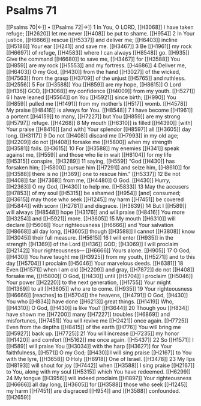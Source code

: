 # Psalms 71
[[Psalms 70|←]] • [[Psalms 72|→]]
1 In You,  O LORD, [[H3068]] I have taken refuge; [[H2620]] let me never [[H408]] be put to shame. [[H954]] 
2 In Your justice, [[H6666]] rescue [[H5337]] and deliver me; [[H6403]] incline [[H5186]] Your ear [[H241]] and save me. [[H3467]] 
3 Be [[H1961]] my rock [[H6697]] of refuge, [[H4583]] where I can always [[H8548]] go. [[H935]] Give the command [[H6680]] to save me, [[H3467]] for [[H3588]] You [[H859]] are my rock [[H5553]] and my fortress. [[H4686]] 
4 Deliver me, [[H6403]] O my God, [[H430]] from the hand [[H3027]] of the wicked, [[H7563]] from the grasp [[H3709]] of the unjust [[H5765]] and ruthless. [[H2556]] 
5 For [[H3588]] You [[H859]] are my hope, [[H8615]] O Lord [[H136]] GOD, [[H3068]] my confidence [[H4009]] from my youth. [[H5271]] 
6 I have leaned [[H5564]] on You [[H5921]] since birth; [[H990]] You [[H859]] pulled me [[H1491]] from my mother’s [[H517]] womb. [[H4578]] My praise [[H8416]] is always for You. [[H8548]] 
7 I have become [[H1961]] a portent [[H4159]] to many, [[H7227]] but You [[H859]] are my strong [[H5797]] refuge. [[H4268]] 
8 My mouth [[H6310]] is filled [[H4390]] [with] Your praise [[H8416]] [and with] Your splendor [[H8597]] all [[H3605]] day long. [[H3117]] 
9 Do not [[H408]] discard me [[H7993]] in my old age; [[H2209]] do not [[H408]] forsake me [[H5800]] when my strength [[H3581]] fails. [[H3615]] 
10 For [[H3588]] my enemies [[H341]] speak against me, [[H559]] and those who lie in wait [[H8104]] for my life [[H5315]] conspire, [[H3289]] 
11 saying, [[H559]] “God [[H430]] has forsaken him; [[H5800]] pursue him [[H7291]] and seize him, [[H8610]] for [[H3588]] there is no [[H369]] one to rescue him.” [[H5337]] 
12 Be not [[H408]] far [[H7368]] from me, [[H4480]] O God. [[H430]] Hurry, [[H2363]] O my God, [[H430]] to help me. [[H5833]] 
13 May the accusers [[H7853]] of my soul [[H5315]] be ashamed [[H954]] [and] consumed; [[H3615]] may those who seek [[H1245]] my harm [[H7451]] be covered [[H5844]] with scorn [[H2781]] and disgrace. [[H3639]] 
14 But I [[H589]] will always [[H8548]] hope [[H3176]] and will praise [[H8416]] You more [[H3254]] and [[H5921]] more. [[H3605]] 
15 My mouth [[H6310]] will declare [[H5608]] Your righteousness [[H6666]] and Your salvation [[H8668]] all day long, [[H3605]] though [[H3588]] I cannot [[H3808]] know [[H3045]] their full measure. [[H5615]] 
16 I will enter [[H935]] in the strength [[H1369]] of the Lord [[H136]] GOD; [[H3069]] I will proclaim [[H2142]] Your righteousness— [[H6666]] Yours alone. [[H905]] 
17 O God, [[H430]] You have taught me [[H3925]] from my youth, [[H5271]] and to this day [[H5704]] I proclaim [[H5046]] Your marvelous deeds. [[H6381]] 
18 Even [[H1571]] when I am old [[H2209]] and gray, [[H7872]] do not [[H408]] forsake me, [[H5800]] O God, [[H430]] until [[H5704]] I proclaim [[H5046]] Your power [[H2220]] to the next generation, [[H1755]] Your might [[H1369]] to all [[H3605]] who are to come. [[H935]] 
19 Your righteousness [[H6666]] [reaches] to [[H5704]] the heavens, [[H4791]] O God, [[H430]] You who [[H834]] have done [[H6213]] great things. [[H1419]] Who, [[H4310]] O God, [[H430]] is like You? [[H3644]] 
20 Though you [[H834]] have shown me [[H7200]] many [[H7227]] troubles [[H6869]] and misfortunes, [[H7451]] You will revive me [[H2421]] once again. [[H7725]] Even from the depths [[H8415]] of the earth [[H776]] You will bring me [[H5927]] back up. [[H7725]] 
21 You will increase [[H7235]] my honor [[H1420]] and comfort [[H5162]] me once again. [[H5437]] 
22 So [[H1571]] I [[H589]] will praise You [[H3034]] with the harp [[H3627]] for Your faithfulness, [[H571]] O my God; [[H430]] I will sing praise [[H2167]] to You  with the lyre, [[H3658]] O Holy [[H6918]] One of Israel. [[H3478]] 
23 My lips [[H8193]] will shout for joy [[H7442]] when [[H3588]] I sing praise [[H2167]] to You,  along with my soul [[H5315]] which You have redeemed. [[H6299]] 
24 My tongue [[H3956]] will indeed proclaim [[H1897]] Your righteousness [[H6666]] all day long, [[H3605]] for [[H3588]] those who seek [[H1245]] my harm [[H7451]] are disgraced [[H954]] and [[H3588]] confounded. [[H2659]] 
